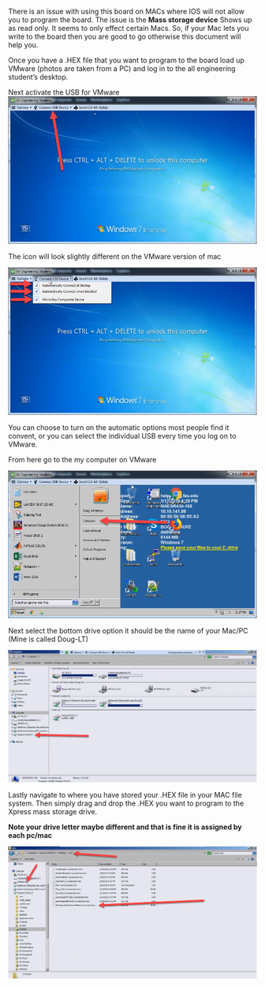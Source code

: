 There is an issue with using this board on MACs where IOS will not allow you to program the board. The issue is the **Mass storage device** Shows up as read only. It seems to only effect certain Macs. So, if your Mac lets you write to the board then you are good to go otherwise this document will help you.

Once you have a .HEX file that you want to program to the board load up VMware (photos are taken from a PC) and log in to the all engineering student’s desktop. 

Next activate the USB for VMware
![alt text](https://github.com/RShankar/Intro-to-Microprocessors/blob/master/Trouble%20Shooting/M1.png)

The icon will look slightly different on the VMware version of mac

![alt text](https://github.com/RShankar/Intro-to-Microprocessors/blob/master/Trouble%20Shooting/M2.png)

You can choose to turn on the automatic options most people find it convent, or you can select the individual USB every time you log on to VMware.

From here go to the my computer on VMware

![alt text](https://github.com/RShankar/Intro-to-Microprocessors/blob/master/Trouble%20Shooting/M3.png)

Next select the bottom drive option it should be the name of your Mac/PC (Mine is called Doug-LT)

![alt text](https://github.com/RShankar/Intro-to-Microprocessors/blob/master/Trouble%20Shooting/M4.png)

Lastly navigate to where you have stored your .HEX file in your MAC file system. Then simply drag and drop the .HEX you want to program to the Xpress mass storage drive.

**Note your drive letter maybe different and that is fine it is assigned by each pc/mac**

![alt text](https://github.com/RShankar/Intro-to-Microprocessors/blob/master/Trouble%20Shooting/M5.png)
